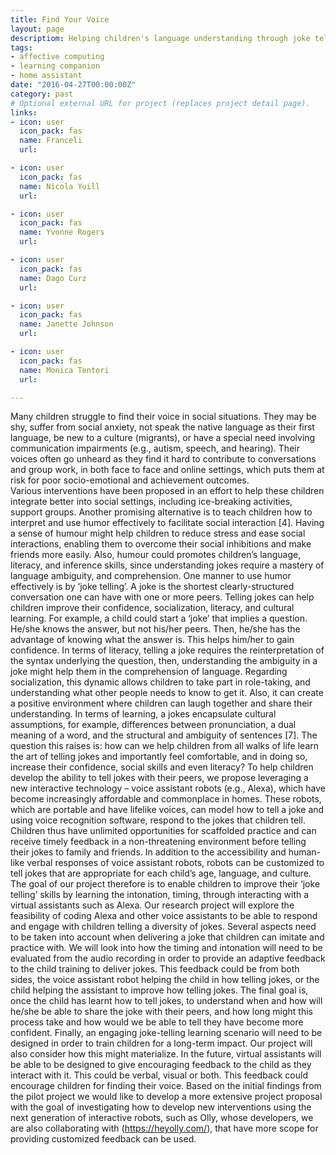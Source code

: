 ```yaml
---
title: Find Your Voice
layout: page
descriptiom: Helping children's language understanding through joke telling with home assistant
tags:
- affective computing
- learning companion
- home assistant
date: "2016-04-27T00:00:00Z"
category: past
# Optional external URL for project (replaces project detail page).
links:
- icon: user
  icon_pack: fas
  name: Franceli
  url: 

- icon: user
  icon_pack: fas
  name: Nicola Yuill
  url: 

- icon: user
  icon_pack: fas
  name: Yvonne Rogers
  url: 

- icon: user
  icon_pack: fas
  name: Dago Curz
  url: 

- icon: user
  icon_pack: fas
  name: Janette Johnson
  url: 

- icon: user
  icon_pack: fas
  name: Monica Tentori
  url: 

---
```


Many children struggle to find their voice in social situations. They may be shy, suffer from social anxiety, not speak the native language as their first language, be new to a culture (migrants), or have a special need involving communication impairments (e.g., autism, speech, and hearing). Their voices often go unheard as they find it hard to contribute to conversations and group work, in both face to face and online settings, which puts them at risk for poor socio-emotional and achievement outcomes.  
Various interventions have been proposed in an effort to help these children integrate better into social settings, including ice-breaking activities, support groups. Another promising alternative is to teach children how to interpret and use humor effectively to facilitate social interaction [4]. Having a sense of humour might help children to reduce stress and ease social interactions, enabling them to overcome their social inhibitions and make friends more easily. Also, humour could promotes children’s language, literacy, and inference skills, since understanding jokes require a mastery of language ambiguity, and comprehension.
One manner to use humor effectively is by ‘joke telling’. A joke is the shortest clearly-structured conversation one can have with one or more peers. Telling jokes can help children improve their confidence, socialization, literacy, and cultural learning. For example, a child could start a ‘joke’ that implies a question. He/she knows the answer, but not his/her peers. Then, he/she has the advantage of knowing what the answer is. This helps him/her to gain confidence. In terms of literacy, telling a joke requires the reinterpretation of the syntax underlying the question, then, understanding the ambiguity in a joke might help them in the comprehension of language. Regarding socialization, this dynamic allows children to take part in role-taking, and understanding what other people needs to know to get it. Also, it can create a positive environment where children can laugh together and share their understanding. In terms of learning, a jokes encapsulate cultural assumptions, for example, differences between pronunciation, a dual meaning of a word, and the structural and ambiguity of sentences [7].  The question this raises is: how can we help children from all walks of life learn the art of telling jokes and importantly feel comfortable, and in doing so, increase their confidence, social skills and even literacy?
To help children develop the ability to tell jokes with their peers, we propose leveraging a new interactive technology – voice assistant robots (e.g., Alexa), which have become increasingly affordable and commonplace in homes. These robots, which are portable and have lifelike voices, can model how to tell a joke and using voice recognition software, respond to the jokes that children tell. Children thus have unlimited opportunities for scaffolded practice and can receive timely feedback in a non-threatening environment before telling their jokes to family and friends. In addition to the accessibility and human-like verbal responses of voice assistant robots, robots can be customized to tell jokes that are appropriate for each child’s age, language, and culture. The goal of our project therefore is to enable children to improve their ‘joke telling’ skills by learning the intonation, timing, through interacting with a virtual assistants such as Alexa.
Our research project will explore the feasibility of coding Alexa and other voice assistants to be able to respond and engage with children telling a diversity of jokes. Several aspects need to be taken into account when delivering a joke that children can imitate and practice with. We will look into how the timing and intonation will need to be evaluated from the audio recording in order to provide an adaptive feedback to the child training to deliver jokes. This feedback could be from both sides, the voice assistant robot helping the child in how telling jokes, or the child helping the assistant to improve how telling jokes. The final goal is, once the child has learnt how to tell jokes, to understand when and how will he/she be able to share the joke with their peers, and how long might this process take and how would we be able to tell they have become more confident.
Finally, an engaging joke-telling learning scenario will need to be designed in order to train children for a long-term impact. Our project will also consider how this might materialize.  In the future, virtual assistants will be able to be designed to give encouraging feedback to the child as they interact with it. This could be verbal, visual or both. This feedback could encourage children for finding their voice. Based on the initial findings from the pilot project  we would like to develop a more extensive project proposal with the goal of investigating how to develop new interventions using the next generation of interactive robots, such as Olly, whose developers, we are also collaborating with (https://heyolly.com/), that have more scope for providing customized feedback can be used.
